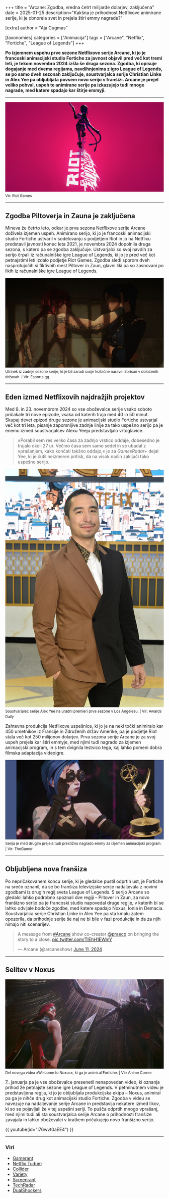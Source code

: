 +++
title = "Arcane: Zgodba, vredna četrt milijarde dolarjev, zaključena"
date = 2025-01-25
description="Kakšna je prihodnost Netflixove animirane serije, ki je obnorela svet in prejela štiri emmy nagrade?"

[extra]
author = "Aja Cugmas"

[taxonomies]
categories = ["Animacija"]
tags = ["Arcane", "Netflix", "Fortiche", "League of Legends"]
+++

**Po izjemnem uspehu prve sezone Netflixove serije Arcane, ki jo je francoski animacijski studio Fortiche za javnost objavil pred več kot tremi leti, je tekom novembra 2024 izšla še druga sezona. Zgodba, ki opisuje dogajanje med dvema regijama, navdihnjenima z igro League of Legends, se po samo dveh sezonah zaključuje, soustvarjalca serije Christian Linke in Alex Yee pa obljubljata povsem novo serijo v franšizi. Arcane je prejel veliko pohval, uspeh te animirane serije pa izkazujejo tudi mnoge nagrade, med katere spadajo kar štirje emmyji.**

<!-- more -->

---

![Uspešnica studia Fortiche – Arcane](slika1.jpg)
<small>Vir: Riot Games</small>  

---

## Zgodba Piltoverja in Zauna je zaključena

Mineva že četrto leto, odkar je prva sezona Netflixove serije Arcane doživela izjemen uspeh. Animirano serijo, ki jo je francoski animacijski studio Fortiche ustvaril v sodelovanju s podjetjem Riot in jo na Netflixu predstavil javnosti konec leta 2021, je novembra 2024 dopolnila druga sezona, s katero pa se zgodba zaključuje. Ustvarjalci so svoj navdih za serijo črpali iz računalniške igre League of Legends, ki jo je pred več kot petnajstimi leti izdalo podjetje Riot Games. Zgodba sledi sporom dveh nasprotujočih si fiktivnih mest Piltover in Zaun, glavni liki pa so zasnovani po likih iz računalniške igre League of Legends.

![Utrinek iz zadnje sezone serije, ki je bil zaradi svoje lezbične narave izbrisan v določenih državah.](slika2.jpg)
<small>Utrinek iz zadnje sezone serije, ki je bil zaradi svoje lezbične narave izbrisan v določenih državah. | Vir: Esports.gg</small>

---

## Eden izmed Netflixovih najdražjih projektov

Med 9. in 23. novembrom 2024 so vse oboževalce serije vsako soboto pričakale tri nove epizode, vsaka od katerih traja med 40 in 50 minut. Skupaj devet epizod druge sezone je animacijski studio Fortiche ustvarjal več kot tri leta, pisanje zapomnljive zadnje linije za tako uspešno serijo pa je enemu izmed soustvarjalcev Alexu Yeeju predstavljalo vrtoglavice.

> »Porabil sem res veliko časa za zadnjo vrstico oddaje, dobesedno je trajalo okoli 27 ur. Večino časa sem samo sedel in se ubadal z vprašanjem, kako končati takšno oddajo,« je za *GamesRadar+* dejal Yee, ki je čutil neizmeren pritisk, da na visok način zaključi tako uspešno serijo.

![Soustvarjalec serije Alex Yee na uradni premieri prve sezone v Los Angelesu.](slika3.jpg)\
<small>Soustvarjalec serije Alex Yee na uradni premieri prve sezone v Los Angelesu. | Vir: Awards Daily</small>  

Zahtevna produkcija Netflixove uspešnice, ki jo je na neki točki animiralo kar 450 umetnikov iz Francije in Združenih držav Amerike, pa je podjetje Riot stala več kot 250 milijonov dolarjev. Prva sezona serije Arcane je za svoj uspeh prejela kar štiri emmyje, med njimi tudi nagrado za izjemen animacijski program, in s tem dvignila lestvico tega, kaj lahko pomeni dobra filmska adaptacija videoigre.

![Serija je med drugim prejela tudi prestižno nagrado emmy za izjemen animacijski program.](slika4.jpg)  
<small>Serija je med drugim prejela tudi prestižno nagrado emmy za izjemen animacijski program. | Vir: TheGamer</small>

---

## Obljubljena nova franšiza

Po nepričakovanem koncu serije, ki je gledalce pustil odprtih ust, je Fortiche na srečo oznanil, da se bo franšiza televizijske serije nadaljevala z novimi zgodbami iz drugih regij sveta League of Legends. S serijo Arcane so gledalci lahko podrobno spoznali dve regiji – Piltover in Zaun, za novo franšizno serijo pa je francoski studio napovedal druge regije, v katerih bi se lahko odvijale bodoče zgodbe, med katere spadajo Noxus, Ionia in Demacia. Soustvarjalca serije Christian Linke in Alex Yee pa sta kmalu zatem opozorila, da prihodnje serije še naj ne bi bile v fazi produkcije in da za njih nimajo niti scenarijev.

<blockquote class="twitter-tweet" data-media-max-width="560"><p lang="en" dir="ltr">A message from <a href="https://twitter.com/hashtag/Arcane?src=hash&amp;ref_src=twsrc%5Etfw">#Arcane</a> show co-creator <a href="https://twitter.com/praeco?ref_src=twsrc%5Etfw">@praeco</a> on bringing the story to a close. <a href="https://t.co/TlEhH1EWmY">pic.twitter.com/TlEhH1EWmY</a></p>&mdash; Arcane (@arcaneshow) <a href="https://twitter.com/arcaneshow/status/1800545290241667414?ref_src=twsrc%5Etfw">June 11, 2024</a></blockquote> <script async src="https://platform.twitter.com/widgets.js" charset="utf-8"></script>

---

## Selitev v Noxus

![Del novega videa »Welcome to Noxus«, ki ga je animiral Fortiche.](slika5.jpg)  
<small>Del novega videa »Welcome to Noxus«, ki ga je animiral Fortiche. | Vir: Anime Corner</small>

7.\. januarja pa je vse oboževalce presenetil nenapovedan video, ki oznanja prihod že petnajste sezone igre League of Legends. V petminutnem videu je predstavljena regija, ki jo je obljubljala produkcijska ekipa – Noxus, animiral pa ga je nihče drug kot animacijski studio Fortiche. Zgodba v videu se navezuje na nadaljevanje serije Arcane in predstavlja nekatere izmed likov, ki so se pojavljali že v tej uspešni seriji. To pušča odprtih mnogo vprašanj, med njimi tudi ali sta soustvarjalca serije Arcane o prihodnosti franšize zavajala in lahko oboževalci v kratkem pričakujejo novo franšizno serijo.

{{ youtube(id="I76wvt0aEE4") }}

---

### Viri
- [Gamerant](https://gamerant.com/arcane-success-new-league-of-legends-players-underwhelming/)  
- [Netflix Tudum](https://www.netflix.com/tudum/features/arcane-season-two-behind-the-scenes)  
- [Collider](https://collider.com/arcane-season-2-final-line-alex-yee-explained/)  
- [Variety](https://variety.com/2024/biz/news/riot-games-arcane-hollywood-netflix-most-expensive-animated-series-ever-1236196655/)  
- [Screenrant](https://screenrant.com/arcane-noxus-show-league-of-legends-trailer-op-ed/)  
- [TechRadar](https://www.techradar.com/streaming/netflix/arcane-creators-say-itll-be-a-long-time-before-the-next-league-of-legends-adaptation-lands-on-netflix-were-not-in-production-on-those-yet)  
- [DualShockers](https://www.dualshockers.com/riot-games-cinematic-video-welcome-to-noxus-arcane/)  
